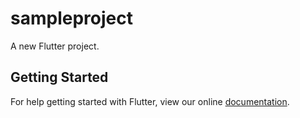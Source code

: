 # sampleproject

A new Flutter project.

## Getting Started

For help getting started with Flutter, view our online
[documentation](https://flutter.io/).
